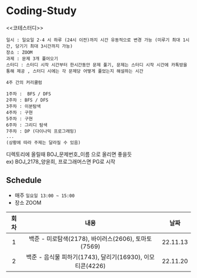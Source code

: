 # Coding-Study
<<코테스터디>>  
```
일시 : 일요일 2-4 시 하루 (24시 이전)까지 시간 유동적으로 변경 가능 (미루기 최대 1시간, 당기기 최대 3시간까지 가능)
장소 : ZOOM
과제 : 문제 3개 풀어오기
스터디 : 스터디 시작 시간부터 한시간동안 문제 풀기, 문제는 스터디 시작 시간에 카톡방을 통해 제공 , 스터디 시에는 각 문제당 어떻게 풀었는지 해설하는 시간 

4주 간의 커리큘럼

1주차 :  BFS / DFS
2주차 : BFS / DFS
3주차 : 이분탐색
4주차 : 구현
5주차 : 구현
6주차 : 그리디 탐색
7주차 : DP (다이나믹 프로그래밍)
...
(상황에 따라 주제는 달라질 수 있음)

```  


디렉토리에 올릴때 BOJ_문제번호_이름 으로 올리면 좋을듯  
ex) BOJ_2178_양윤희, 프로그래머스면 PG로 시작  


## Schedule
- 매주  `일요일 13:00 ~ 15:00`  
- 장소 ZOOM

|회차|내용|날짜|
| :---: | :---: | :---: |
| 1 | 백준 - 미로탐색(2178), 바이러스(2606), 토마토(7569) | 22.11.13 |
| 2 | 백준 - 음식물 피하기(1743), 달리기(16930), 이모티콘(4226) | 22.11.20 |
